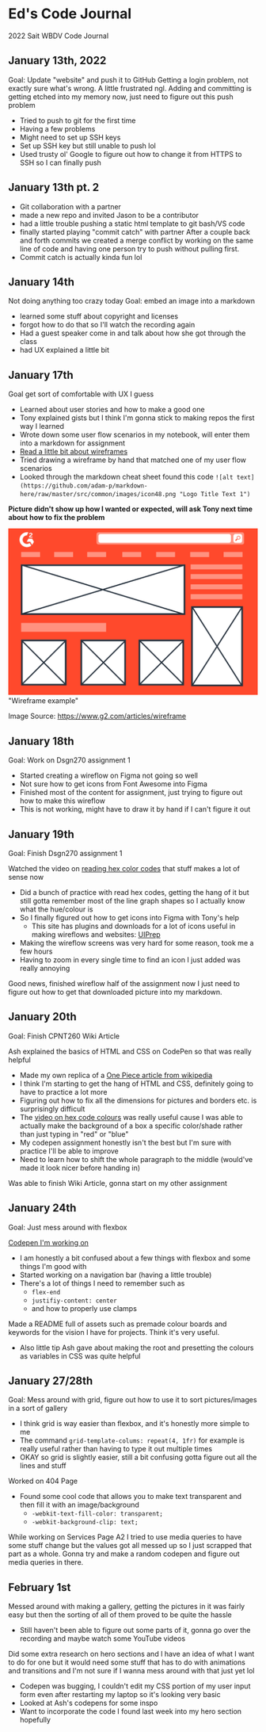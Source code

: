 # Ed's Code Journal
2022 Sait WBDV Code Journal

## January 13th, 2022 
Goal: Update "website" and push it to GitHub
Getting a login problem, not exactly sure what's wrong. A little frustrated ngl.
Adding and committing is getting etched into my memory now, just need to figure out this push problem
- Tried to push to git for the first time
- Having a few problems
- Might need to set up SSH keys
- Set up SSH key but still unable to push lol
- Used trusty ol' Google to figure out how to change it from HTTPS to SSH so I can finally push
## January 13th pt. 2
- Git collaboration with a partner
- made a new repo and invited Jason to be a contributor
- had a little trouble pushing a static html template to git bash/VS code
- finally started playing "commit catch" with partner
After a couple back and forth commits we created a merge conflict by working on the same line of code and having one person try to push without pulling first.
- Commit catch is actually kinda fun lol
## January 14th
Not doing anything too crazy today
Goal: embed an image into a markdown
- learned some stuff about copyright and licenses
- forgot how to do that so I'll watch the recording again
- Had a guest speaker come in and talk about how she got through the class
- had UX explained a little bit
## January 17th
Goal get sort of comfortable with UX I guess
- Learned about user stories and how to make a good one
- Tony explained gists but I think I'm gonna stick to making repos the first way I learned
- Wrote down some user flow scenarios in my notebook, will enter them into a markdown for assignment 
- [Read a little bit about wireframes](https://careerfoundry.com/en/blog/ux-design/what-are-user-flows/)
- Tried drawing a wireframe by hand that matched one of my user flow scenarios 
- Looked through the markdown cheat sheet found this code `![alt text](https://github.com/adam-p/markdown-here/raw/master/src/common/images/icon48.png "Logo Title Text 1")`

**Picture didn't show up how I wanted or expected, will ask Tony next time about how to fix the problem**

![Wireframe example](how-to-wireframe.png) "Wireframe example"

Image Source: https://www.g2.com/articles/wireframe
## January 18th
Goal: Work on Dsgn270 assignment 1
- Started creating a wireflow on Figma not going so well
- Not sure how to get icons from Font Awesome into Figma
- Finished most of the content for assignment, just trying to figure out how to make this wireflow
- This is not working, might have to draw it by hand if I can't figure it out
## January 19th 
Goal: Finish Dsgn270 assignment 1

 Watched the video on [reading hex color codes](https://www.youtube.com/watch?v=eqZqx6lRPe0) that stuff makes a lot of sense now
- Did a bunch of practice with read hex codes, getting the hang of it but still gotta remember most of the line graph shapes so I actually know what the hue/colour is
- So I finally figured out how to get icons into Figma with Tony's help
    - This site has plugins and downloads for a lot of icons useful in making wireflows and websites: [UIPrep](https://www.uiprep.com/blog/ultimate-guide-to-using-icons-in-figma#:~:text=Add%20icons%20to%20your%20Figma,a%20plugin%20(most%20recommended).)
- Making the wireflow screens was very hard for some reason, took me a few hours
- Having to zoom in every single time to find an icon I just added was really annoying

Good news, finished wireflow half of the assignment now I just need to figure out how to get that downloaded picture into my markdown.

## January 20th
Goal: Finish CPNT260 Wiki Article

Ash explained the basics of HTML and CSS on CodePen so that was really helpful
- Made my own replica of a [One Piece article from wikipedia](https://codepen.io/ykeddie/pen/jOGjGMM)
- I think I'm starting to get the hang of HTML and CSS, definitely going to have to practice a lot more
- Figuring out how to fix all the dimensions for pictures and borders etc. is surprisingly difficult
- The [video on hex code colours](https://www.youtube.com/watch?v=eqZqx6lRPe0) was really useful cause I was able to actually make the background of a box a specific color/shade rather than just typing in "red" or "blue"
- My codepen assignment honestly isn't the best but I'm sure with practice I'll be able to improve
- Need to learn how to shift the whole paragraph to the middle (would've made it look nicer before handing in)

Was able to finish Wiki Article, gonna start on my other assignment

## January 24th

Goal: Just mess around with flexbox

[Codepen I'm working on](https://codepen.io/ykeddie/pen/jOaNXmv)
- I am honestly a bit confused about a few things with flexbox and some things I'm good with
- Started working on a navigation bar (having a little trouble)
- There's a lot of things I need to remember such as 
  - `flex-end`
  - `justifiy-content: center`
  - and how to properly use clamps

Made a README full of assets such as premade colour boards and keywords for the vision I have for projects. Think it's very useful.
- Also little tip Ash gave about making the root and presetting the colours as variables in CSS was quite helpful

## January 27/28th

Goal: Mess around with grid, figure out how to use it to sort pictures/images in a sort of gallery

- I think grid is way easier than flexbox, and it's honestly more simple to me
- The command `grid-template-colums: repeat(4, 1fr)` for example is really useful rather than having to type it out multiple times
- OKAY so grid is slightly easier, still a bit confusing gotta figure out all the lines and stuff

Worked on 404 Page 
- Found some cool code that allows you to make text transparent and then fill it with an image/background
  - `-webkit-text-fill-color: transparent;`
  - `-webkit-background-clip: text;`

While working on Services Page A2 I tried to use media queries to have some stuff change but the values got all messed up so I just scrapped that part as a whole. Gonna try and make a random codepen and figure out media queries in there.

## February 1st

Messed around with making a gallery, getting the pictures in it was fairly easy but then the sorting of all of them proved to be quite the hassle

- Still haven't been able to figure out some parts of it, gonna go over the recording and maybe watch some YouTube videos

Did some extra research on hero sections and I have an idea of what I want to do for one but it would need some stuff that has to do with animations and transitions and I'm not sure if I wanna mess around with that just yet lol

- Codepen was bugging, I couldn't edit my CSS portion of my user input form even after restarting my laptop so it's looking very basic
- Looked at Ash's codepens for some inspo
- Want to incorporate the code I found last week into my hero section hopefully

